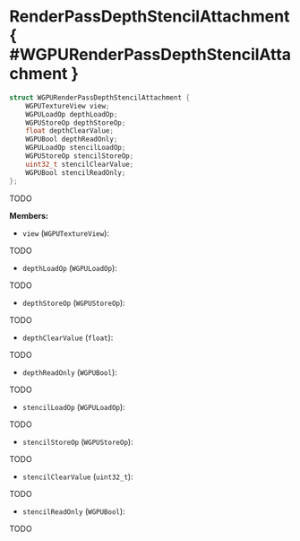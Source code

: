 

# RenderPassDepthStencilAttachment { #WGPURenderPassDepthStencilAttachment }

```C
struct WGPURenderPassDepthStencilAttachment {
    WGPUTextureView view;
    WGPULoadOp depthLoadOp;
    WGPUStoreOp depthStoreOp;
    float depthClearValue;
    WGPUBool depthReadOnly;
    WGPULoadOp stencilLoadOp;
    WGPUStoreOp stencilStoreOp;
    uint32_t stencilClearValue;
    WGPUBool stencilReadOnly;
};
```


TODO


**Members:**


 - `view` (`WGPUTextureView`):


TODO


 - `depthLoadOp` (`WGPULoadOp`):


TODO


 - `depthStoreOp` (`WGPUStoreOp`):


TODO


 - `depthClearValue` (`float`):


TODO


 - `depthReadOnly` (`WGPUBool`):


TODO


 - `stencilLoadOp` (`WGPULoadOp`):


TODO


 - `stencilStoreOp` (`WGPUStoreOp`):


TODO


 - `stencilClearValue` (`uint32_t`):


TODO


 - `stencilReadOnly` (`WGPUBool`):


TODO





